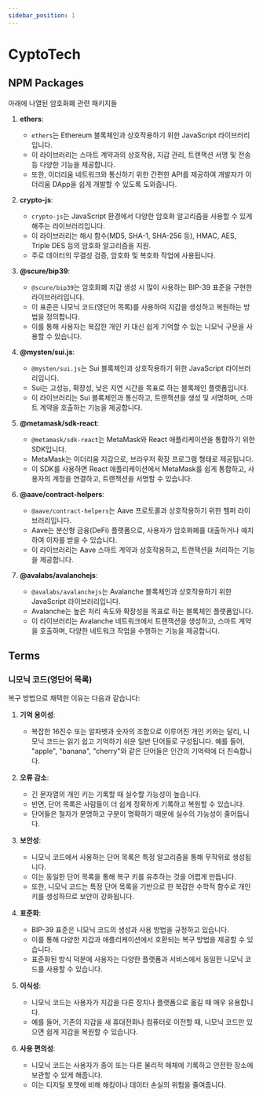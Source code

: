 ```yaml
---
sidebar_position: 1
---
```


# CyptoTech


## NPM Packages  

아래에 나열된 암호화폐 관련 패키지들

1. **ethers**:
   - `ethers`는 Ethereum 블록체인과 상호작용하기 위한 JavaScript 라이브러리입니다.  
   - 이 라이브러리는 스마트 계약과의 상호작용, 지갑 관리, 트랜잭션 서명 및 전송 등 다양한 기능을 제공합니다. 
   - 또한, 이더리움 네트워크와 통신하기 위한 간편한 API를 제공하여 개발자가 이더리움 DApp을 쉽게 개발할 수 있도록 도와줍니다.

2. **crypto-js**:
   - `crypto-js`는 JavaScript 환경에서 다양한 암호화 알고리즘을 사용할 수 있게 해주는 라이브러리입니다.  
   - 이 라이브러리는 해시 함수(MD5, SHA-1, SHA-256 등), HMAC, AES, Triple DES 등의 암호화 알고리즘을 지원. 
   - 주로 데이터의 무결성 검증, 암호화 및 복호화 작업에 사용됩니다.  

3. **@scure/bip39**:
   - `@scure/bip39`는 암호화폐 지갑 생성 시 많이 사용하는 BIP-39 표준을 구현한 라이브러리입니다. 
   - 이 표준은 니모닉 코드(영단어 목록)를 사용하여 지갑을 생성하고 복원하는 방법을 정의합니다. 
   - 이를 통해 사용자는 복잡한 개인 키 대신 쉽게 기억할 수 있는 니모닉 구문을 사용할 수 있습니다.

4. **@mysten/sui.js**:
   - `@mysten/sui.js`는 Sui 블록체인과 상호작용하기 위한 JavaScript 라이브러리입니다. 
   - Sui는 고성능, 확장성, 낮은 지연 시간을 목표로 하는 블록체인 플랫폼입니다. 
   - 이 라이브러리는 Sui 블록체인과 통신하고, 트랜잭션을 생성 및 서명하며, 스마트 계약을 호출하는 기능을 제공합니다.

5. **@metamask/sdk-react**:
   - `@metamask/sdk-react`는 MetaMask와 React 애플리케이션을 통합하기 위한 SDK입니다. 
   - MetaMask는 이더리움 지갑으로, 브라우저 확장 프로그램 형태로 제공됩니다. 
   - 이 SDK를 사용하면 React 애플리케이션에서 MetaMask를 쉽게 통합하고, 사용자의 계정을 연결하고, 트랜잭션을 서명할 수 있습니다.

6. **@aave/contract-helpers**:
   - `@aave/contract-helpers`는 Aave 프로토콜과 상호작용하기 위한 헬퍼 라이브러리입니다. 
   - Aave는 분산형 금융(DeFi) 플랫폼으로, 사용자가 암호화폐를 대출하거나 예치하여 이자를 받을 수 있습니다. 
   - 이 라이브러리는 Aave 스마트 계약과 상호작용하고, 트랜잭션을 처리하는 기능을 제공합니다.

7. **@avalabs/avalanchejs**:
   - `@avalabs/avalanchejs`는 Avalanche 블록체인과 상호작용하기 위한 JavaScript 라이브러리입니다. 
   - Avalanche는 높은 처리 속도와 확장성을 목표로 하는 블록체인 플랫폼입니다. 
   - 이 라이브러리는 Avalanche 네트워크에서 트랜잭션을 생성하고, 스마트 계약을 호출하며, 다양한 네트워크 작업을 수행하는 기능을 제공합니다.

## Terms 

### 니모닉 코드(영단어 목록)

복구 방법으로 채택한 이유는 다음과 같습니다:  

1. **기억 용이성**:
   - 복잡한 16진수 또는 알파벳과 숫자의 조합으로 이루어진 개인 키와는 달리, 니모닉 코드는 읽기 쉽고 기억하기 쉬운 일반 단어들로 구성됩니다. 예를 들어, "apple", "banana", "cherry"와 같은 단어들은 인간의 기억력에 더 친숙합니다.

2. **오류 감소**:
   - 긴 문자열의 개인 키는 기록할 때 실수할 가능성이 높습니다. 
   - 반면, 단어 목록은 사람들이 더 쉽게 정확하게 기록하고 복원할 수 있습니다. 
   - 단어들은 철자가 분명하고 구분이 명확하기 때문에 실수의 가능성이 줄어듭니다.

3. **보안성**:
   - 니모닉 코드에서 사용하는 단어 목록은 특정 알고리즘을 통해 무작위로 생성됩니다. 
   - 이는 동일한 단어 목록을 통해 복구 키를 유추하는 것을 어렵게 만듭니다. 
   - 또한, 니모닉 코드는 특정 단어 목록을 기반으로 한 복잡한 수학적 함수로 개인 키를 생성하므로 보안이 강화됩니다.

4. **표준화**:
   - BIP-39 표준은 니모닉 코드의 생성과 사용 방법을 규정하고 있습니다. 
   - 이를 통해 다양한 지갑과 애플리케이션에서 호환되는 복구 방법을 제공할 수 있습니다. 
   - 표준화된 방식 덕분에 사용자는 다양한 플랫폼과 서비스에서 동일한 니모닉 코드를 사용할 수 있습니다.

5. **이식성**:
   - 니모닉 코드는 사용자가 지갑을 다른 장치나 플랫폼으로 옮길 때 매우 유용합니다. 
   - 예를 들어, 기존의 지갑을 새 휴대전화나 컴퓨터로 이전할 때, 니모닉 코드만 있으면 쉽게 지갑을 복원할 수 있습니다.

6. **사용 편의성**:
   - 니모닉 코드는 사용자가 종이 또는 다른 물리적 매체에 기록하고 안전한 장소에 보관할 수 있게 해줍니다. 
   - 이는 디지털 포맷에 비해 해킹이나 데이터 손실의 위험을 줄여줍니다.

